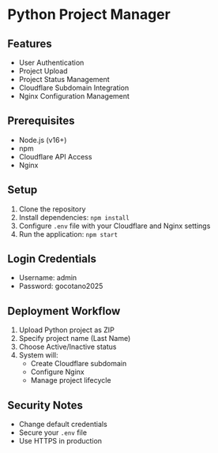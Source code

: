 # Python Project Manager

## Features
- User Authentication
- Project Upload
- Project Status Management
- Cloudflare Subdomain Integration
- Nginx Configuration Management

## Prerequisites
- Node.js (v16+)
- npm
- Cloudflare API Access
- Nginx

## Setup
1. Clone the repository
2. Install dependencies: `npm install`
3. Configure `.env` file with your Cloudflare and Nginx settings
4. Run the application: `npm start`

## Login Credentials
- Username: admin
- Password: gocotano2025

## Deployment Workflow
1. Upload Python project as ZIP
2. Specify project name (Last Name)
3. Choose Active/Inactive status
4. System will:
   - Create Cloudflare subdomain
   - Configure Nginx
   - Manage project lifecycle

## Security Notes
- Change default credentials
- Secure your `.env` file
- Use HTTPS in production
